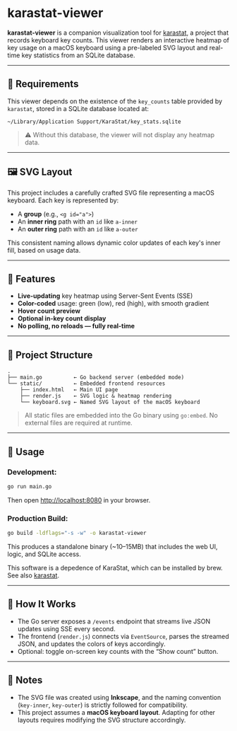 # karastat-viewer

**karastat-viewer** is a companion visualization tool for [karastat](https://github.com/ClopenSet/KaraStat), a project that records keyboard key counts. This viewer renders an interactive heatmap of key usage on a macOS keyboard using a pre-labeled SVG layout and real-time key statistics from an SQLite database.

---

## 🔧 Requirements

This viewer depends on the existence of the `key_counts` table provided by `karastat`, stored in a SQLite database located at:

```
~/Library/Application Support/KaraStat/key_stats.sqlite
```

> ⚠️ Without this database, the viewer will not display any heatmap data.

---

## 🖼️ SVG Layout

This project includes a carefully crafted SVG file representing a macOS keyboard. Each key is represented by:

* A **group** (e.g., `<g id="a">`)
* An **inner ring** path with an `id` like `a-inner`
* An **outer ring** path with an `id` like `a-outer`

This consistent naming allows dynamic color updates of each key's inner fill, based on usage data.

---

## 🚀 Features

* **Live-updating** key heatmap using Server-Sent Events (SSE)
* **Color-coded** usage: green (low), red (high), with smooth gradient
* **Hover count preview**
* **Optional in-key count display**
* **No polling, no reloads — fully real-time**

---

## 📂 Project Structure

```
.
├── main.go          ← Go backend server (embedded mode)
└── static/          ← Embedded frontend resources
    ├── index.html   ← Main UI page
    ├── render.js    ← SVG logic & heatmap rendering
    └── keyboard.svg ← Named SVG layout of the macOS keyboard
```

> All static files are embedded into the Go binary using `go:embed`. No external files are required at runtime.

---

## 🏃 Usage

### Development:

```bash
go run main.go
```

Then open [http://localhost:8080](http://localhost:8080) in your browser.

### Production Build:

```bash
go build -ldflags="-s -w" -o karastat-viewer
```

This produces a standalone binary (\~10–15MB) that includes the web UI, logic, and SQLite access.

This software is a depedence of KaraStat, which can be installed by brew. See also [karastat](https://github.com/ClopenSet/KaraStat).

---

## 📡 How It Works

* The Go server exposes a `/events` endpoint that streams live JSON updates using SSE every second.
* The frontend (`render.js`) connects via `EventSource`, parses the streamed JSON, and updates the colors of keys accordingly.
* Optional: toggle on-screen key counts with the “Show count” button.

---

## 📝 Notes

* The SVG file was created using **Inkscape**, and the naming convention (`key-inner`, `key-outer`) is strictly followed for compatibility.
* This project assumes a **macOS keyboard layout**. Adapting for other layouts requires modifying the SVG structure accordingly.
